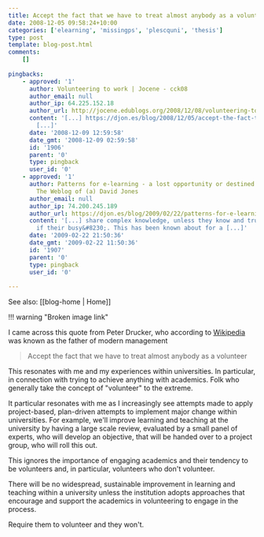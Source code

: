 ```yaml
---
title: Accept the fact that we have to treat almost anybody as a volunteer - implications for learning and teaching
date: 2008-12-05 09:58:24+10:00
categories: ['elearning', 'missingps', 'plescquni', 'thesis']
type: post
template: blog-post.html
comments:
    []
    
pingbacks:
    - approved: '1'
      author: Volunteering to work | Jocene - cck08
      author_email: null
      author_ip: 64.225.152.18
      author_url: http://jocene.edublogs.org/2008/12/08/volunteering-to-work/
      content: '[...] https://djon.es/blog/2008/12/05/accept-the-fact-that-we-have-to-treat-almost-anybody-as-...
        [...]'
      date: '2008-12-09 12:59:58'
      date_gmt: '2008-12-09 02:59:58'
      id: '1906'
      parent: '0'
      type: pingback
      user_id: '0'
    - approved: '1'
      author: Patterns for e-learning - a lost opportunity or destined to fail &laquo;
        The Weblog of (a) David Jones
      author_email: null
      author_ip: 74.200.245.189
      author_url: https://djon.es/blog/2009/02/22/patterns-for-e-learning-a-lost-opportunity-or-destined-to-fail/
      content: '[...] share complex knowledge, unless they know and trust you. Even then,
        if their busy&#8230;. This has been known about for a [...]'
      date: '2009-02-22 21:50:36'
      date_gmt: '2009-02-22 11:50:36'
      id: '1907'
      parent: '0'
      type: pingback
      user_id: '0'
    
---
```


See also: [[blog-home | Home]]

!!! warning "Broken image link"

I came across this quote from Peter Drucker, who according to [Wikipedia](http://en.wikipedia.org/wiki/Peter_Drucker) was known as the father of modern management

> Accept the fact that we have to treat almost anybody as a volunteer

This resonates with me and my experiences within universities. In particular, in connection with trying to achieve anything with academics. Folk who generally take the concept of "volunteer" to the extreme.

It particular resonates with me as I increasingly see attempts made to apply project-based, plan-driven attempts to implement major change within universities. For example, we'll improve learning and teaching at the university by having a large scale review, evaluated by a small panel of experts, who will develop an objective, that will be handed over to a project group, who will roll this out.

This ignores the importance of engaging academics and their tendency to be volunteers and, in particular, volunteers who don't volunteer.

There will be no widespread, sustainable improvement in learning and teaching within a university unless the institution adopts approaches that encourage and support the academics in volunteering to engage in the process.

Require them to volunteer and they won't.